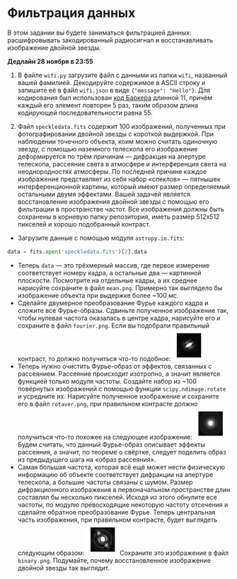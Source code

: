 # Фильтрация данных

В этом задании вы будете заниматься фильтрацией данных: расшифровывать закодированный радиосигнал и восстанавливать изображение двойной звезды.

**Дедлайн 28 ноября в 23:55**

1. В файле `wifi.py` загрузите файл с данными из папки `wifi`, названный вашей фамилией. Декодируйте содержимое в ASCII строку и запишите её в файл `wifi.json` в виде `{"message": "Hello"}`. Для кодирования был использован [код Баркера](https://ru.wikipedia.org/wiki/Последовательность_Баркера) длинной 11, причём каждый его элемент повторен 5 раз, таким образом длина кодирующей последовательности равна 55.

2. Файл `speckledata.fits` содержит 100 изображений, полученных при фотографировании двойной звезды с короткой выдержкой.
При наблюдении точечного объекта, коим можно считать одиночную звезду, с помощью наземного телескопа его изображение деформируется по трём причинам — дифракция на апертуре телескопа, рассеяние света в атмосфере и интерференция света на неоднородностях атмосферы.
По последней причине каждое изображение представляет из себя набор «спеклов» — пятнышек интерференционной картины, который имеют размер определяемый остальными двумя эффектами.
Вашей задачей является восстановление изображения двойной звезды с помощью его фильтрации в пространстве частот.
Все изображения должны быть сохранены в корневую папку репозитория, иметь размер 512x512 пикселей и хорошо подобранный контраст.
 - Загрузите данные с помощью модуля `astropy.io.fits`:
 ```python
 data = fits.open('speckledata.fits')[2].data
 ```
 - Теперь `data` — это трёхмерный массив, где первое измерение соответствует номеру кадра, а остальные два — картинной плоскости.
 Посмотрите на отдельные кадры, а их среднее нарисуйте сохраните в файл `mean.png`.
 Примерно так выглядело бы изображение объекта при выдержке более ~100 мс.
 - Сделайте двумерное преобразование Фурье каждого кадра и сложите все Фурье-образы.
 Сдвиньте полученное изображение так, чтобы нулевая частота оказалась в центре кадра, нарисуйте его и сохраните в файл `fourier.png`.
 Если вы подобрали правильный контраст, то должно получиться что-то подобное:
 ![Fourier](task/fourier.png)
 - Теперь нужно очистить Фурье-образ от эффектов, связанных с рассеянием.
 Рассеяние происходит изотропно, а значит является функцией только модуля частоты.
 Создайте набор из ~100 повёрнутых изображений с помощью функции `scipy.ndimage.rotate` и усредните их.
 Нарисуйте полученное изображение и сохраните его в файл `rotaver.png`, при правильном контрасте должно получиться что-то похожее на следующее изображение:
 ![Rotaver](task/rotaver.png)
 Будем считать, что данный Фурье-образ описывает эффекты рассеяния, а значит, по теореме о свёртке, следует поделить образ из предыдущего шага на «образ рассеяния».
 - Самая большая частота, которая всё ещё может нести физическую информацию об объекте соответствует дифракции на апертуре телескопа, а большие частоты связаны с шумом.
 Размер дифракционного изображения в первоначальном пространстве длин составлял бы несколько пикселей.
 Исходя из этого обнулите все частоты, по модулю превосходящие некоторую частоту отсечения и сделайте обратное преобразование Фурье.
 Теперь центральная часть изображения, при правильном контрасте, будет выглядеть следующим образом:
 ![Binary](task/binary.png)
 Сохраните это изображение в файл `binary.png`.
 Подумайте, почему восстановленное изображение двойной звезды так выглядит.
